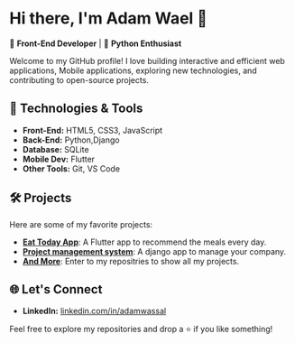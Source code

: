 # Hi there, I'm Adam Wael 👋

🎨 **Front-End Developer** | 🐍 **Python Enthusiast**

Welcome to my GitHub profile! I love building interactive and efficient web applications, Mobile applications, exploring new technologies, and contributing to open-source projects.

## 🔧 Technologies & Tools
- **Front-End:** HTML5, CSS3, JavaScript
- **Back-End:** Python,Django
- **Database:** SQLite
- **Mobile Dev:** Flutter
- **Other Tools:** Git, VS Code


## 🛠️ Projects
Here are some of my favorite projects:
- [**Eat Today App**](#): A Flutter app to recommend the meals every day.
- [**Project management system**](#): A django app to manage your company.
- [**And More**](#): Enter to my repositries to show all my projects.

## 🌐 Let's Connect
- **LinkedIn:** [linkedin.com/in/adamwassal](#)

Feel free to explore my repositories and drop a ⭐ if you like something!
